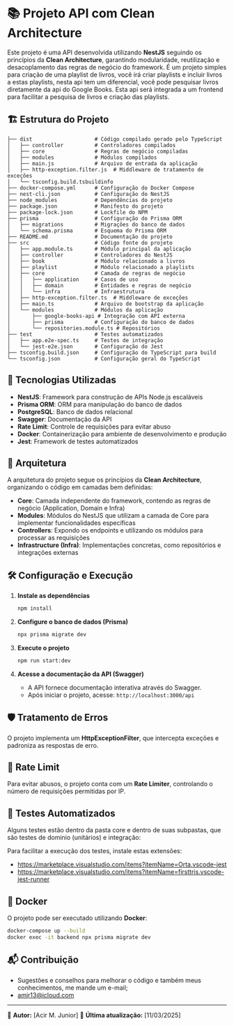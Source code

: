 # 📚 Projeto API com Clean Architecture

Este projeto é uma API desenvolvida utilizando **NestJS** seguindo os princípios da **Clean Architecture**, garantindo modularidade, reutilização e desacoplamento das regras de negócio do framework.
É um projeto simples para criação de uma playlist de livros, você irá criar playlists e incluir livros a estas playlists, nesta api tem um diferencial, você pode pesquisar livros diretamente da api do Google Books. Esta api será integrada a um frontend para facilitar a pesquisa de livros e criação das playlists.

## 🏗 Estrutura do Projeto

```
├── dist                    # Código compilado gerado pelo TypeScript
│   ├── controller          # Controladores compilados
│   ├── core                # Regras de negócio compiladas
│   ├── modules             # Módulos compilados
│   ├── main.js             # Arquivo de entrada da aplicação
│   ├── http-exception.filter.js  # Middleware de tratamento de exceções
│   └── tsconfig.build.tsbuildinfo
├── docker-compose.yml      # Configuração do Docker Compose
├── nest-cli.json           # Configuração do NestJS
├── node_modules            # Dependências do projeto
├── package.json            # Manifesto do projeto
├── package-lock.json       # Lockfile do NPM
├── prisma                  # Configuração do Prisma ORM
│   ├── migrations          # Migrações do banco de dados
│   └── schema.prisma       # Esquema do Prisma ORM
├── README.md               # Documentação do projeto
├── src                     # Código fonte do projeto
│   ├── app.module.ts       # Módulo principal da aplicação
│   ├── controller          # Controladores do NestJS
│   ├── book                # Módulo relacionado a livros
│   ├── playlist            # Módulo relacionado a playlists
│   ├── core                # Camada de regras de negócio
│   │   ├── application     # Casos de uso
│   │   ├── domain          # Entidades e regras de negócio
│   │   └── infra           # Infraestrutura
│   ├── http-exception.filter.ts  # Middleware de exceções
│   ├── main.ts             # Arquivo de bootstrap da aplicação
│   └── modules             # Módulos da aplicação
│       ├── google-books-api # Integração com API externa
│       ├── prisma          # Configuração do banco de dados
│       └── repositories.module.ts # Repositórios
├── test                    # Testes automatizados
│   ├── app.e2e-spec.ts     # Testes de integração
│   └── jest-e2e.json       # Configuração do Jest
├── tsconfig.build.json     # Configuração do TypeScript para build
└── tsconfig.json           # Configuração geral do TypeScript
```

## 🚀 Tecnologias Utilizadas

- **NestJS**: Framework para construção de APIs Node.js escaláveis
- **Prisma ORM**: ORM para manipulação do banco de dados
- **PostgreSQL**: Banco de dados relacional
- **Swagger**: Documentação da API
- **Rate Limit**: Controle de requisições para evitar abuso
- **Docker**: Containerização para ambiente de desenvolvimento e produção
- **Jest**: Framework de testes automatizados

## 📖 Arquitetura

A arquitetura do projeto segue os princípios da **Clean Architecture**, organizando o código em camadas bem definidas:

- **Core**: Camada independente do framework, contendo as regras de negócio (Application, Domain e Infra)
- **Modules**: Módulos do NestJS que utilizam a camada de Core para implementar funcionalidades específicas
- **Controllers**: Expondo os endpoints e utilizando os módulos para processar as requisições
- **Infrastructure (Infra)**: Implementações concretas, como repositórios e integrações externas

## 🛠 Configuração e Execução

1. **Instale as dependências**

   ```sh
   npm install
   ```

2. **Configure o banco de dados (Prisma)**

   ```sh
   npx prisma migrate dev
   ```

3. **Execute o projeto**

   ```sh
   npm run start:dev
   ```

4. **Acesse a documentação da API (Swagger)**

   - A API fornece documentação interativa através do Swagger.
   - Após iniciar o projeto, acesse: `http://localhost:3000/api`

## 🛡 Tratamento de Erros

O projeto implementa um **HttpExceptionFilter**, que intercepta exceções e padroniza as respostas de erro.

## 🔐 Rate Limit

Para evitar abusos, o projeto conta com um **Rate Limiter**, controlando o número de requisições permitidas por IP.

## 📑 Testes Automatizados

Alguns testes estão dentro da pasta core e dentro de suas subpastas, que são testes de dominio (unitários) e integração:

Para facilitar a execução dos testes, instale estas extensões:

- https://marketplace.visualstudio.com/items?itemName=Orta.vscode-jest
- https://marketplace.visualstudio.com/items?itemName=firsttris.vscode-jest-runner

## 🐳 Docker

O projeto pode ser executado utilizando **Docker**:

```sh
docker-compose up --build
docker exec -it backend npx prisma migrate dev
```

## 📬 Contribuição
- Sugestões e conselhos para melhorar o código e também meus conhecimentos, me mande um e-mail;
- amjr13@icloud.com

---

📌 **Autor:** [Acir M. Junior] 📅 **Última atualização:** [11/03/2025]


